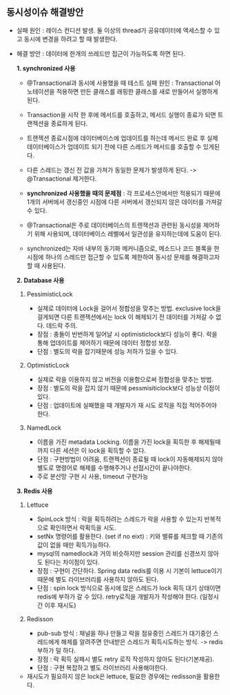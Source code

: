 ## 동시성이슈 해결방안

- 실패 원인 : 레이스 컨디션 발생. 둘 이상의 thread가 공유데이터에 엑세스할 수 있고 동시에 변경을 하려고 할 때 발생한다.
- 해결 방안 : 데이터에 한개의 쓰레드만 접근이 가능하도록 하면 된다.

  **1. synchronized 사용**
    - @Transactional과 동시에 사용했을 때 테스트 실패 원인 : Transactional 어노테이션을 적용하면 만든 클래스를 래핑한 클래스를 새로 만들어서 실행하게 된다.
    - Transaction을 시작 한 후에 메서드를 호출하고, 메서드 실행이 종료가 되면 트랜젝션을 종료하게 된다.
    - 트랜젝션 종료시점에 데이터베이스에 업데이트를 하는데 메서드 완료 후 실제 데이터베이스가 업데이트 되기 전에 다른 스레드가 메서드를 호출할 수 있게된다.
    - 다른 스레드는 갱신 전 값을 가져가 동일한 문제가 발생하게 된다.
  -> @Transactional 제거한다.

    - **synchronized 사용했을 때의 문제점** : 각 프로세스안에서만 적용되기 때문에 1개의 서버에서 갱신중인 시점에 다른 서버에서 갱신되지 않은 데이터를 가져갈 수 있다.
  
    - @Transactional은 주로 데이터베이스의 트렌잭션과 관련된 동시성을 제어하기 위해 사용되며, 데이터베이스 레벨에서 일관성을 유지하는데에 도움이 된다.
    - synchronized는 자바 내부의 동기화 메커니즘으로, 메소드나 코드 블록을 한 시점에 하나의 스레드만 접근할 수 있도록 제한하여 동시성 문제를 해결하고자 할 때 사용된다.


  **2. Database 사용**
  1. PessimisticLock
     - 실제로 데이터에 Lock을 걸어서 정합성을 맞추는 방법. exclusive lock을 걸게되면 다른 트랜잭션에서는 lock 이 해제되기 전 데이터를 가져갈 수 없다. 데드락 주의.
     - 장점 : 충돌이 빈번하게 일어날 시 optimisticlock보다 성능이 좋다. 락을 통해 업데이트를 제어하기 때문에 데이터 정합성 보장.
     - 단점 : 별도의 락을 잡기때문에 성능 저하가 있을 수 있다.

  2. OptimisticLock
     - 실제로 락을 이용하지 않고 버전을 이용함으로써 정합성을 맞추는 방법.
     - 장점 : 별도의 락을 잡지 않기 때문에 pessmisiticlock보다 성능상 이점이 있다.
     - 단점 : 업데이트에 실패했을 때 개발자가 재 시도 로직을 직접 적어주어야 한다.

  3. NamedLock
     - 이름을 가진 metadata Locking. 이름을 가진 lock을 획득한 후 해제될때까지 다른 세션은 이 lock을 획득할 수 없다.
     - 단점 : 구현방법이 어려움, 트랜젝션이 종료될 때 lock이 자동해제되지 않아 별도로 명령어로 해제를 수행해주거나 선점시간이 끝나야한다.
     - 주로 분산망 구현 시 사용, timeout 구현가능


  **3. Redis 사용**
  1. Lettuce
     - SpinLock 방식 :  락을 획득하려는 스레드가 락을 사용할 수 있는지 반복적으로 확인하면서 락획득을 시도.
     - setNx 명령어를 활용한다. (set if no eixt) : 키와 밸류를 체크할 때 기존의 값이 없을 때만 획득가능하다.
     - mysql의 namedlock과 거의 비슷하지만 session 관리를 신경쓰지 않아도 된다는 차이점이 있다. 
     - 장점 : 구현이 간단하다. Spring data redis를 이용 시 기본이 lettuce이기 때문에 별도 라이브러리를 사용하지 않아도 된다.
     - 단점 : spin lock 방식으로 동시에 많은 스레드가 lock 획득 대기 상태이면 redis에 부하가 갈 수 있다. retry로직을 개발자가 작성해야 한다. (일정시간 이후 재시도) 
    
  2. Redisson
     - pub-sub 방식 : 채널을 하나 만들고 락을 점유중인 스레드가 대기중인 스레드에게 해제를 알려주면 안내받은 스레드가 획득시도하는 방식. -> redis 부하가 덜 하다.
     - 장점 : 락 획득 실패시 별도 retry 로직 작성하지 않아도 된다(기본제공). 
     - 단점 : 구현 복잡하고 별도 라이브러리 사용해야한다.

  * 재시도가 필요하지 않은 lock은 lettuce, 필요한 경우에는 redisson을 활용한다.
  
